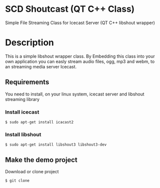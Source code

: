 # SCD Shoutcast (QT C++ Class)
Simple File Streaming Class for Icecast Server (QT C++ libshout wrapper)

# Description
This is a simple libshout wrapper class. By Embedding this class into your own application you can easly stream audio files, ogg, mp3 and webm, to an streaming media server Icecast.

## Requirements

You need to install, on your linux system, icecast server and libshout streaming library

### Install icecast
```
$ sudo apt-get install icacast2
```

### Install libshout
```
$ sudo apt-get install libshout3 libshout3-dev
```
## Make the demo project

Download or clone project
```
$ git clone 
```
